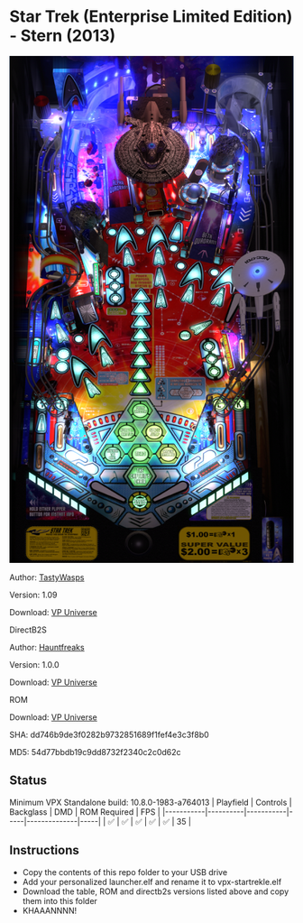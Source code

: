 # Star Trek (Enterprise Limited Edition) - Stern (2013)

![Table Preview](https://github.com/Bla1ze/vpx-images/blob/main/vpx-startrekle.png)

Author: [TastyWasps](https://vpuniverse.com/profile/44724-tastywasps/)  

Version: 1.09

Download: [VP Universe](https://vpuniverse.com/files/file/17313-star-trek-le-stern-2013/)

DirectB2S

Author: [Hauntfreaks](https://vpuniverse.com/profile/5216-hauntfreaks/)  

Version: 1.0.0

Download: [VP Universe](https://vpuniverse.com/files/file/17314-star-trek-le-stern-2013-b2s-with-full-dmd/)

ROM

Download: [VP Universe](https://vpuniverse.com/files/file/3990-star-trek-stern-limited-edition-v161/)

SHA: dd746b9de3f0282b9732851689f1fef4e3c3f8b0

MD5: 54d77bbdb19c9dd8732f2340c2c0d62c


## Status 

Minimum VPX Standalone build: 10.8.0-1983-a764013
| Playfield | Controls | Backglass | DMD | ROM Required | FPS | 
|-----------|----------|-----------|-----|--------------|-----|
| :white_check_mark: | :white_check_mark: | :white_check_mark: | :white_check_mark: | :white_check_mark: | 35 |
## Instructions

- Copy the contents of this repo folder to your USB drive
- Add your personalized launcher.elf and rename it to vpx-startrekle.elf
- Download the table, ROM and directb2s versions listed above and copy them into this folder
- KHAAANNNN!